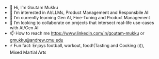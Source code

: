 - 👋 Hi, I’m Goutam Mukku
- 👀 I’m interested in AI/LLMs, Product Management and Responsbile AI
- 🌱 I’m currently learning Gen AI, Fine-Tuning and Product Management
- 💞️ I’m looking to collaborate on projects that intersect real-life use-cases with AI/Gen AI
- 📫 How to reach me https://www.linkedin.com/in/goutam-mukku or gmukku@andrew.cmu.edu
- ⚡ Fun fact: Enjoys football, workout, food!(Tasting and Cooking :))), Mixed Martial Arts

<!---
gmukku/gmukku is a ✨ special ✨ repository because its `README.md` (this file) appears on your GitHub profile.
You can click the Preview link to take a look at your changes.
--->
